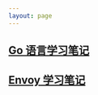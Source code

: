```yaml
---
layout: page
---
```


## [Go 语言学习笔记](https://lengxuan.com/learning-golang)

## [Envoy 学习笔记](https://lengxuan.com/learning-envoy) 

